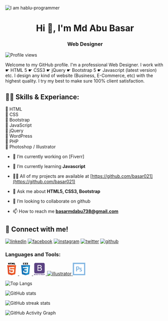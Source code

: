 
![I am hablu-programmer](https://github.com/harun181/harun181/blob/main/page.png)


<h1 align="center">Hi 👋, I'm Md Abu Basar</h1>
<h3 align="center">Web Designer</h3>

![Profile views](https://gpvc.arturio.dev/basar021) 

Welcome to my GitHub profile. I'm a professional Web Designer. I work with ☛ HTML 5 ☛ CSS3 ☛ jQuery ☛ Bootstrap 5 ☛ Javascript (latest version) etc. I design any kind of website (Business, E-Commerce, etc) with the highest quality. I try my best to make sure 100% client satisfaction.

## 👨‍💻 Skills & Experiance: 

🧠 HTML <br> 
🧠 CSS <br> 
🧠 Bootstrap <br> 
🧠 JavaScript <br> 
🧠 jQuery <br> 
🧠 WordPress <br> 
🧠 PHP <br> 
🧠 Photoshop / Illustrator  <br> 
 

- 🔭 I’m currently working on [Fiverr]

- 🌱 I’m currently learning **Javascript**

- 👨‍💻 All of my projects are available at [https://github.com/basar021](https://github.com/basar021)

- 💬 Ask me about **HTML5, CSS3, Bootstrap**

- 👯 I’m looking to collaborate on github

- 📫 How to reach me **basarmdabu738@gmail.com**


## 🔗 Connect with me!
[<img src='https://camo.githubusercontent.com/a80d00f23720d0bc9f55481cfcd77ab79e141606829cf16ec43f8cacc7741e46/68747470733a2f2f696d672e736869656c64732e696f2f62616467652f4c696e6b6564496e2d3030373742353f7374796c653d666f722d7468652d6261646765266c6f676f3d6c696e6b6564696e266c6f676f436f6c6f723d7768697465' alt='linkedin' height='40'>](https://www.linkedin.com/in/bashar021/)  [<img src='https://camo.githubusercontent.com/2d1ffa69dd491ebeca01b2098cf8233dd09950ff5895abccd5b455ca442abc59/68747470733a2f2f696d672e736869656c64732e696f2f62616467652f46616365626f6f6b2d3138373746323f7374796c653d666f722d7468652d6261646765266c6f676f3d66616365626f6f6b266c6f676f436f6c6f723d7768697465' alt='facebook' height='40'>](https://www.facebook.com/bashar0212)  [<img src='https://camo.githubusercontent.com/b3d4671768bd0f9b6c8f410a25a96e0c5a4d135208d8910461e986f97e7985ab/68747470733a2f2f696d672e736869656c64732e696f2f62616467652f496e7374616772616d2d4534343035463f7374796c653d666f722d7468652d6261646765266c6f676f3d696e7374616772616d266c6f676f436f6c6f723d7768697465' alt='instagram' height='40'>](https://www.instagram.com/bashar_021/)  [<img src='https://camo.githubusercontent.com/5d03c86f6a75f7cbe80d135d9162fbf6dc46a31253cf30a8e9bb8279b4d574d3/68747470733a2f2f696d672e736869656c64732e696f2f62616467652f547769747465722d3144413146323f7374796c653d666f722d7468652d6261646765266c6f676f3d74776974746572266c6f676f436f6c6f723d7768697465' alt='twitter' height='40'>](https://twitter.com/bashar_021)  [<img src='https://camo.githubusercontent.com/bd2bd127c104ba5c98bb12c70801b075aee1f040009089510f69554300e7ff41/68747470733a2f2f696d672e736869656c64732e696f2f62616467652f4769742d4630353033323f7374796c653d666f722d7468652d6261646765266c6f676f3d676974266c6f676f436f6c6f723d7768697465' alt='github' height='40'>](https://github.com/basar021)   



<h3 align="left">Languages and Tools:</h3>
<p align="left"> 
<a href="https://www.w3.org/html/" target="_blank"> <img src="https://raw.githubusercontent.com/devicons/devicon/master/icons/html5/html5-original-wordmark.svg" alt="html5" width="40" height="40"/> </a> 
<a href="https://www.w3schools.com/css/" target="_blank"> <img src="https://raw.githubusercontent.com/devicons/devicon/master/icons/css3/css3-original-wordmark.svg" alt="css3" width="40" height="40"/> </a>
<a href="https://getbootstrap.com" target="_blank"> <img src="https://raw.githubusercontent.com/devicons/devicon/master/icons/bootstrap/bootstrap-plain-wordmark.svg" alt="bootstrap" width="40" height="40"/> </a> 
<a href="https://www.adobe.com/in/products/illustrator.html" target="_blank"> <img src="https://www.vectorlogo.zone/logos/adobe_illustrator/adobe_illustrator-icon.svg" alt="illustrator" width="40" height="40"/> </a> 
<a href="https://www.photoshop.com/en" target="_blank"> <img src="https://raw.githubusercontent.com/devicons/devicon/master/icons/photoshop/photoshop-line.svg" alt="photoshop" width="40" height="40"/> </a> 
</p>



![Top Langs](https://github-readme-stats.vercel.app/api/top-langs/?username=basar021&layout=compact)



![GitHub stats](https://github-readme-stats.vercel.app/api?username=basar021&show_icons=true)  



![GitHub streak stats](https://github-readme-streak-stats.herokuapp.com/?user=basar021)  



![GitHub Activity Graph](https://activity-graph.herokuapp.com/graph?username=basar021) 
